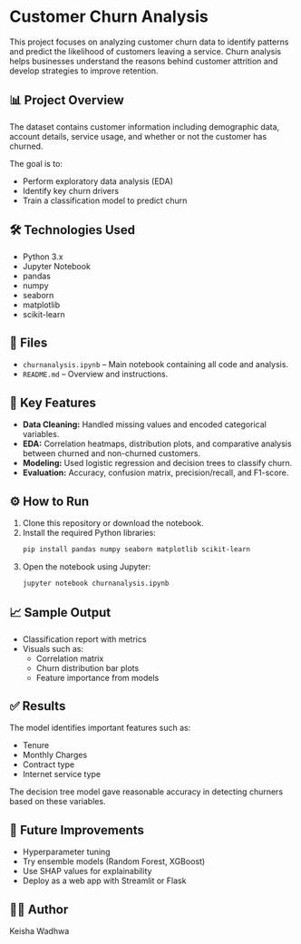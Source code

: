 
# Customer Churn Analysis

This project focuses on analyzing customer churn data to identify patterns and predict the likelihood of customers leaving a service. Churn analysis helps businesses understand the reasons behind customer attrition and develop strategies to improve retention.

## 📊 Project Overview

The dataset contains customer information including demographic data, account details, service usage, and whether or not the customer has churned.

The goal is to:
- Perform exploratory data analysis (EDA)
- Identify key churn drivers
- Train a classification model to predict churn

## 🛠️ Technologies Used

- Python 3.x
- Jupyter Notebook
- pandas
- numpy
- seaborn
- matplotlib
- scikit-learn

## 📁 Files

- `churnanalysis.ipynb` – Main notebook containing all code and analysis.
- `README.md` – Overview and instructions.

## 📌 Key Features

- **Data Cleaning:** Handled missing values and encoded categorical variables.
- **EDA:** Correlation heatmaps, distribution plots, and comparative analysis between churned and non-churned customers.
- **Modeling:** Used logistic regression and decision trees to classify churn.
- **Evaluation:** Accuracy, confusion matrix, precision/recall, and F1-score.

## ⚙️ How to Run

1. Clone this repository or download the notebook.
2. Install the required Python libraries:
   ```bash
   pip install pandas numpy seaborn matplotlib scikit-learn
   ```
3. Open the notebook using Jupyter:
   ```bash
   jupyter notebook churnanalysis.ipynb
   ```

## 📈 Sample Output

- Classification report with metrics
- Visuals such as:
  - Correlation matrix
  - Churn distribution bar plots
  - Feature importance from models

## ✅ Results

The model identifies important features such as:
- Tenure
- Monthly Charges
- Contract type
- Internet service type

The decision tree model gave reasonable accuracy in detecting churners based on these variables.

## 🚀 Future Improvements

- Hyperparameter tuning
- Try ensemble models (Random Forest, XGBoost)
- Use SHAP values for explainability
- Deploy as a web app with Streamlit or Flask

## 👩‍💻 Author

Keisha Wadhwa
